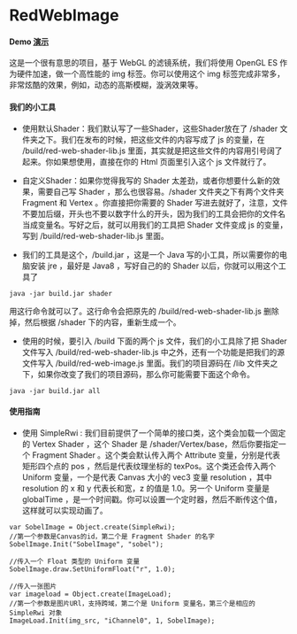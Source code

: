 # RedWebImage

#### Demo [演示](https://redknotmiaoyuqiao.github.io/RedWebImage/index.html "主页")

这是一个很有意思的项目，基于 WebGL 的滤镜系统，我们将使用 OpenGL ES 作为硬件加速，做一个高性能的 img 标签。你可以使用这个 img 标签完成非常多，非常炫酷的效果，例如，动态的高斯模糊，漩涡效果等。

#### 我们的小工具
- 使用默认Shader：我们默认写了一些Shader，这些Shader放在了 /shader 文件夹之下。我们在发布的时候，把这些文件的内容写成了 js 的变量，在 /build/red-web-shader-lib.js 里面，其实就是把这些文件的内容用引号阔了起来。你如果想使用，直接在你的 Html 页面里引入这个 js 文件就行了。

- 自定义Shader：如果你觉得我写的 Shader 太差劲，或者你想要什么新的效果，需要自己写 Shader ，那么也很容易。/shader 文件夹之下有两个文件夹 Fragment 和 Vertex 。你直接把你需要的 Shader 写进去就好了，注意，文件不要加后缀，开头也不要以数字什么的开头，因为我们的工具会把你的文件名当成变量名。写好之后，就可以用我们的工具把 Shader 文件变成 js 的变量，写到 /build/red-web-shader-lib.js 里面。

- 我们的工具是这个，/build.jar ，这是一个 Java 写的小工具，所以需要你的电脑安装 jre ，最好是 Java8 ，写好自己的的 Shader 以后，你就可以用这个工具了
````
java -jar build.jar shader
````
用这行命令就可以了。这行命令会把原先的 /build/red-web-shader-lib.js 删除掉，然后根据 /shader 下的内容，重新生成一个。

- 使用的时候，要引入 /build 下面的两个 js 文件，我们的小工具除了把 Shader 文件写入 /build/red-web-shader-lib.js 中之外，还有一个功能是把我们的源文件写入 /build/red-web-image.js 里面。我们的项目源码在 /lib 文件夹之下，如果你改变了我们的项目源码，那么你可能需要下面这个命令。
````
java -jar build.jar all
````

#### 使用指南

- 使用 SimpleRwi : 我们目前提供了一个简单的接口类，这个类会加载一个固定的 Vertex Shader ，这个 Shader 是 /shader/Vertex/base，然后你要指定一个 Fragment Shader 。这个类会默认传入两个 Attribute 变量，分别是代表矩形四个点的 pos ，然后是代表纹理坐标的 texPos。这个类还会传入两个 Uniform 变量，一个是代表 Canvas 大小的 vec3 变量 resolution ，其中 resolution 的 x 和 y 代表长和宽，z 的值是 1.0。另一个 Uniform 变量是 globalTime ，是一个时间戳。你可以设置一个定时器，然后不断传这个值，这样就可以实现动画了。

````
var SobelImage = Object.create(SimpleRwi);
//第一个参数是Canvas的id，第二个是 Fragment Shader 的名字
SobelImage.Init("SobelImage", "sobel");

//传入一个 Float 类型的 Uniform 变量
SobelImage.draw.SetUniformFloat("r", 1.0);

//传入一张图片
var imageload = Object.create(ImageLoad);
//第一个参数是图片URl，支持跨域，第二个是 Uniform 变量名，第三个是相应的 SimpleRwi 对象
ImageLoad.Init(img_src, "iChannel0", 1, SobelImage);
````
